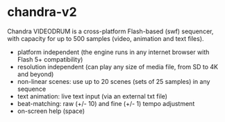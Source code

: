 # chandra-v2
Chandra VIDEODRUM is a cross-platform Flash-based (swf) sequencer, with capacity for up to 500 samples (video, animation and text files).

- platform independent (the engine runs in any internet browser with Flash 5+ compatibility)
- resolution independent (can play any size of media file, from SD to 4K and beyond)
- non-linear scenes: use up to 20 scenes (sets of 25 samples) in any sequence
- text animation: live text input (via an external txt file)
- beat-matching: raw (+/- 10) and fine (+/- 1) tempo adjustment
- on-screen help (space)
